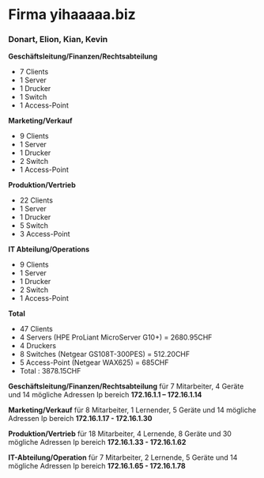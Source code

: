 # Firma yihaaaaa.biz

### Donart, Elion, Kian, Kevin

**Geschäftsleitung/Finanzen/Rechtsabteilung**
- 7 Clients
- 1 Server
- 1 Drucker
- 1 Switch
- 1 Access-Point

**Marketing/Verkauf**
- 9 Clients
- 1 Server
- 1 Drucker
- 2 Switch
- 1 Access-Point

**Produktion/Vertrieb**
- 22 Clients
- 1 Server
- 1 Drucker
- 5 Switch
- 3 Access-Point

**IT Abteilung/Operations**
- 9 Clients
- 1 Server
- 1 Drucker
- 2 Switch
- 1 Access-Point

**Total**
- 47 Clients
- 4 Servers (HPE ProLiant MicroServer G10+) = 2680.95CHF
- 4 Druckers
- 8 Switches (Netgear GS108T-300PES) = 512.20CHF
- 5 Access-Point (Netgear WAX625) = 685CHF
- Total : 3878.15CHF




**Geschäftsleitung/Finanzen/Rechtsabteilung** für 7 Mitarbeiter, 4 Geräte und 14 mögliche Adressen
Ip bereich **172.16.1.1 – 172.16.1.14**

**Marketing/Verkauf** für 8 Mitarbeiter, 1 Lernender, 5 Geräte und 14 mögliche Adressen
Ip bereich **172.16.1.17 - 172.16.1.30**

**Produktion/Vertrieb** für 18 Mitarbeiter, 4 Lernende, 8 Geräte und 30 mögliche Adressen
Ip bereich **172.16.1.33 - 172.16.1.62**

**IT-Abteilung/Operation** für 7 Mitarbeiter, 2 Lernende, 5 Geräte und 14 mögliche Adressen
Ip bereich **172.16.1.65 - 172.16.1.78**

  
